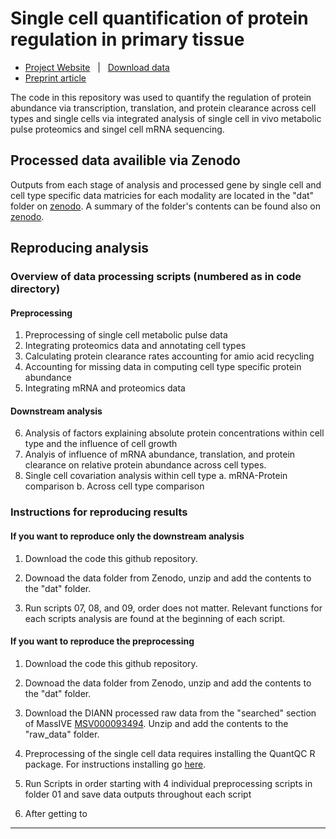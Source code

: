 # Single cell quantification of protein regulation in primary tissue


* [Project Website](https://decode.slavovlab.net) &nbsp; | &nbsp; [Download data](https://decode.slavovlab.net/mass-spec/data)
* [Preprint article](https://doi.org/10.1101/2024.08.26.609665)

The code in this repository was used to quantify the regulation of protein abundance via transcription, translation, and protein clearance across cell types and single cells via integrated analysis of single cell in vivo metabolic pulse proteomics and singel cell mRNA sequencing. 


## Processed data availible via Zenodo

Outputs from each stage of analysis and processed gene by single cell and cell type specific data matricies for each modality are located in the "dat" folder on [zenodo](google.com). A summary of the folder's contents can be found also on [zenodo](google.com).

## Reproducing analysis

### Overview of data processing scripts (numbered as in code directory)

#### Preprocessing
1. Preprocessing of single cell metabolic pulse data
2. Integrating proteomics data and annotating cell types
3. Calculating protein clearance rates accounting for amio acid recycling
4. Accounting for missing data in computing cell type specific protein abundance
5. Integrating mRNA and proteomics data

#### Downstream analysis

6. Analysis of factors explaining absolute protein concentrations within cell type and the influence of cell growth
7. Analyis of influence of mRNA abundance, translation, and protein clearance on relative protein abundance across cell types.
8. Single cell covariation analysis within cell type
    a. mRNA-Protein comparison
    b. Across cell type comparison


### Instructions for reproducing results

#### If you want to reproduce only the downstream analysis 

1. Download the code this github repository.

2. Downoad the data folder from Zenodo, unzip and add the contents to the "dat" folder.

3. Run scripts 07, 08, and 09, order does not matter. Relevant functions for each scripts analysis are found at the beginning of each script.



#### If you want to reproduce the preprocessing

1. Download the code this github repository.

2. Downoad the data folder from Zenodo, unzip and add the contents to the "dat" folder.

3. Download the DIANN processed raw data from the "searched" section of MassIVE [MSV000093494](https://massive.ucsd.edu/ProteoSAFe/dataset.jsp?task=ac44b779d8a04ca285a263616796c3b8). Unzip and add the contents to the "raw_data" folder.


4. Preprocessing of the single cell data requires installing the QuantQC R package. For instructions installing go [here](google.com). 


5. Run Scripts in order starting with 4 individual preprocessing scripts in folder 01 and save data outputs throughout each script

6. After getting to 




-------------

